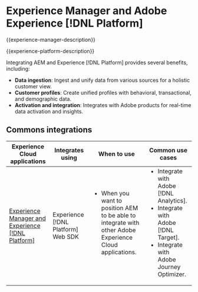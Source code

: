 ---
---

# Experience Manager and Adobe Experience [!DNL Platform]

{{experience-manager-description}}

{{experience-platform-description}}

Integrating AEM and Experience [!DNL Platform] provides several benefits, including:

+ **Data ingestion**: Ingest and unify data from various sources for a holistic customer view.
+ **Customer profiles**: Create unified profiles with behavioral, transactional, and demographic data.
+ **Activation and integration**: Integrates with Adobe products for real-time data activation and insights.

## Commons integrations

<table>
    <thead>
        <tr>
            <th>Experience Cloud applications</th>
            <th>Integrates using</th>
            <th>When to use</th>
            <th>Common use cases</th>
        </tr>
    </thead>
    <tbody>
        <tr>
            <td><a href="https://experienceleague.adobe.com/docs/experience-manager-learn/sites/integrations/experience-platform/web-sdk.html" target="_blank" rel="noreferrer">Experience Manager and Experience [!DNL Platform]</a></td>
            <td>Experience [!DNL Platform] Web SDK</td>
            <td>
                <ul style="margin-top: 0;">
                    <li>When you want to position AEM to be able to integrate with other Adobe Experience Cloud applications.</li>
                </ul>
            </td>
            <td>
                <ul style="margin-top: 0;">
                  <li>Integrate with Adobe [!DNL Analytics].</li>
                  <li>Integrate with Adobe [!DNL Target].</li>
                  <li>Integrate with Adobe Journey Optimizer.</li>
                </ul>
            </td>
        </tr>        
    </tbody>          
</table>
